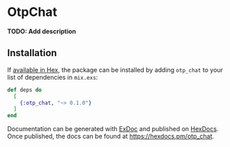 # OtpChat

**TODO: Add description**

## Installation

If [available in Hex](https://hex.pm/docs/publish), the package can be installed
by adding `otp_chat` to your list of dependencies in `mix.exs`:

```elixir
def deps do
  [
    {:otp_chat, "~> 0.1.0"}
  ]
end
```

Documentation can be generated with [ExDoc](https://github.com/elixir-lang/ex_doc)
and published on [HexDocs](https://hexdocs.pm). Once published, the docs can
be found at <https://hexdocs.pm/otp_chat>.

